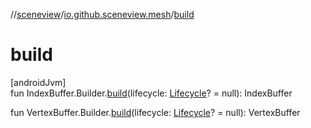 //[sceneview](../../index.md)/[io.github.sceneview.mesh](index.md)/[build](build.md)

# build

[androidJvm]\
fun IndexBuffer.Builder.[build](build.md)(lifecycle: [Lifecycle](https://developer.android.com/reference/kotlin/androidx/lifecycle/Lifecycle.html)? = null): IndexBuffer

fun VertexBuffer.Builder.[build](build.md)(lifecycle: [Lifecycle](https://developer.android.com/reference/kotlin/androidx/lifecycle/Lifecycle.html)? = null): VertexBuffer
